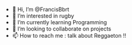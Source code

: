 - 👋 Hi, I’m @FrancisBbrt
- 👀 I’m interested in rugby
- 🌱 I’m currently learning Programming
- 💞️ I’m looking to collaborate on projects
- 📫 How to reach me : talk about Reggaeton !!

<!---
FrancisBbrt/FrancisBbrt is a ✨ special ✨ repository because its `README.md` (this file) appears on your GitHub profile.
You can click the Preview link to take a look at your changes.
--->
